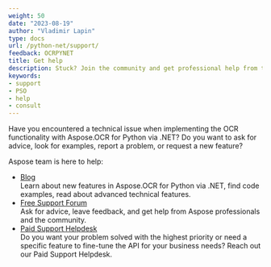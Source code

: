 ```yaml
---
weight: 50
date: "2023-08-19"
author: "Vladimir Lapin"
type: docs
url: /python-net/support/
feedback: OCRPYNET
title: Get help
description: Stuck? Join the community and get professional help from the Aspose team.
keywords:
- support
- PSO
- help
- consult
---
```


Have you encountered a technical issue when implementing the OCR functionality with Aspose.OCR for Python via .NET? Do you want to ask for advice, look for examples, report a problem, or request a new feature?

Aspose team is here to help:

- [Blog](https://blog.aspose.com/category/ocr/)  
  Learn about new features in Aspose.OCR for Python via .NET, find code examples, read about advanced technical features.
- [Free Support Forum](https://forum.aspose.com/c/ocr/16)  
  Ask for advice, leave feedback, and get help from Aspose professionals and the community.
- [Paid Support Helpdesk](https://helpdesk.aspose.com/)  
  Do you want your problem solved with the highest priority or need a specific feature to fine-tune the API for your business needs? Reach out our Paid Support Helpdesk.
